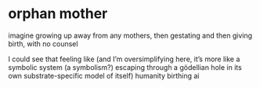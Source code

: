 # orphan mother

imagine growing up away from any mothers, then gestating and then giving birth, with no counsel

I could see that feeling like (and I’m oversimplifying here, it’s more like a symbolic system (a symbolism?) escaping through a gödellian hole in its own substrate-specific model of itself) humanity birthing ai
